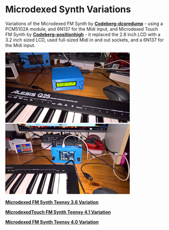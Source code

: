 # Microdexed Synth Variations

Variations of the Microdexed FM Synth by [**Codeberg-dcoredump**](https://codeberg.org/dcoredump/MicroDexed) - using a PCM5102A module, and 6N137 for the Midi input, and Microdexed Touch FM Synth by [**Codeberg-positionhigh**](https://codeberg.org/positionhigh/MicroDexed-touch) - it replaced the 2.8 inch LCD with a 3.2 inch sized LCD, used full-sized Midi in and out sockets, and a 6N137 for the Midi input.

<p align="left">
<img src="images/md1.jpg" height="220" /> 
<img src="images/mdt1.jpg" height="220" /> 
</p>

[**Microdexed FM Synth Teensy 3.6 Variation**](Microdexed1)

[**MicrodexedTouch FM Synth Teensy 4.1 Variation**](Microdexed2)

[**Microdexed FM Synth Teensy 4.0 Variation**](Microdexed3)
